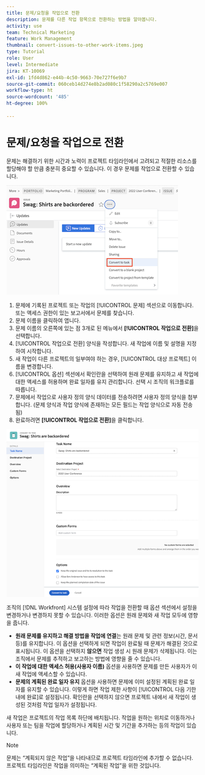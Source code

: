```yaml
---
title: 문제/요청을 작업으로 전환
description: 문제를 다른 작업 항목으로 전환하는 방법을 알아봅니다.
activity: use
team: Technical Marketing
feature: Work Management
thumbnail: convert-issues-to-other-work-items.jpeg
type: Tutorial
role: User
level: Intermediate
jira: KT-10069
exl-id: 1fd4d862-e44b-4c50-9663-70e727f6e9b7
source-git-commit: 060ceb14d274e8b2ad080c1f58290a2c5769e007
workflow-type: ht
source-wordcount: '485'
ht-degree: 100%

---
```


# 문제/요청을 작업으로 전환

문제는 해결하기 위한 시간과 노력이 프로젝트 타임라인에서 고려되고 적절한 리소스를 할당해야 할 만큼 충분히 중요할 수 있습니다. 이 경우 문제를 작업으로 전환할 수 있습니다.

![[!UICONTROL Workfront]의 [!UICONTROL 작업으로 전환] 옵션 이미지](assets/15-convert-issue-to-task-menu-option.png)

1. 문제에 기록된 프로젝트 또는 작업의 [!UICONTROL 문제] 섹션으로 이동합니다. 또는 액세스 권한이 있는 보고서에서 문제를 찾습니다.
1. 문제 이름을 클릭하여 엽니다.
1. 문제 이름의 오른쪽에 있는 점 3개로 된 메뉴에서 **[!UICONTROL 작업으로 전환]**&#x200B;을 선택합니다.
1. [!UICONTROL 작업으로 전환] 양식을 작성합니다. 새 작업에 이름 및 설명을 지정하여 시작합니다.
1. 새 작업이 다른 프로젝트의 일부여야 하는 경우, [!UICONTROL 대상 프로젝트] 이름을 변경합니다.
1. [!UICONTROL 옵션] 섹션에서 확인란을 선택하여 원래 문제를 유지하고 새 작업에 대한 액세스를 허용하며 완료 일자를 유지 관리합니다. 선택 시 조직의 워크플로를 따릅니다.
1. 문제에서 작업으로 사용자 정의 양식 데이터를 전송하려면 사용자 정의 양식을 첨부합니다. (문제 양식과 작업 양식에 존재하는 모든 필드는 작업 양식으로 자동 전송됨)
1. 완료하려면 **[!UICONTROL 작업으로 전환]**&#x200B;을 클릭합니다.

![[!UICONTROL Workfront]의 [!UICONTROL 작업으로 전환] 양식 이미지](assets/16-convert-to-task-options.png)

조직의 [!DNL Workfront] 시스템 설정에 따라 작업을 전환할 때 옵션 섹션에서 설정을 변경하거나 변경하지 못할 수 있습니다. 이러한 옵션은 원래 문제와 새 작업 모두에 영향을 줍니다.

* **원래 문제를 유지하고 해결 방법을 작업에 연결**&#x200B;는 원래 문제 및 관련 정보(시간, 문서 등)를 유지합니다. 이 옵션을 선택하게 되면 작업이 완료될 때 문제가 해결된 것으로 표시됩니다. 이 옵션을 선택하지 **않으면** 작업 생성 시 원래 문제가 삭제됩니다. 이는 조직에서 문제를 추적하고 보고하는 방법에 영향을 줄 수 있습니다.
* **이 작업에 대한 액세스 허용(사용자 이름)** 옵션을 사용하면 문제를 만든 사용자가 이 새 작업에 액세스할 수 있습니다.
* **문제의 계획된 완료 일자 유지** 옵션을 사용하면 문제에 이미 설정된 계획된 완료 일자를 유지할 수 있습니다. 이렇게 하면 작업 제한 사항이 [!UICONTROL 다음 기한 내에 완료]로 설정됩니다. 확인란을 선택하지 않으면 프로젝트 내에서 새 작업이 생성된 것처럼 작업 일자가 설정됩니다.

새 작업은 프로젝트의 작업 목록 하단에 배치됩니다. 작업을 원하는 위치로 이동하거나 사용자 또는 팀을 작업에 할당하거나 계획된 시간 및 기간을 추가하는 등의 작업이 있습니다.

>[!NOTE]
>
>문제는 “계획되지 않은 작업”을 나타내므로 프로젝트 타임라인에 추가할 수 없습니다. 프로젝트 타임라인은 작업을 의미하는 “계획된 작업”을 위한 것입니다.


